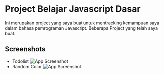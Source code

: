 
# Project Belajar Javascript Dasar

Ini merupakan project yang saya buat untuk mentracking kemampuan saya dalam bahasa pemrograman Javascript. Beberapa Project yang telah saya buat.


## Screenshots
- Todolist
![App Screenshot](https://i.imgur.com/ybhvAJL.png)
- Random Color
![App Screenshot](https://i.imgur.com/a/szSSWSg)
